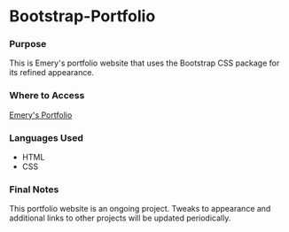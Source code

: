 # Bootstrap-Portfolio

### Purpose

This is Emery's portfolio website that uses the Bootstrap CSS package for its refined appearance.

### Where to Access

[Emery's Portfolio](http://chochoe.github.io)

### Languages Used

* HTML
* CSS

### Final Notes

This portfolio website is an ongoing project. Tweaks to appearance and additional links to other projects will be updated periodically.
